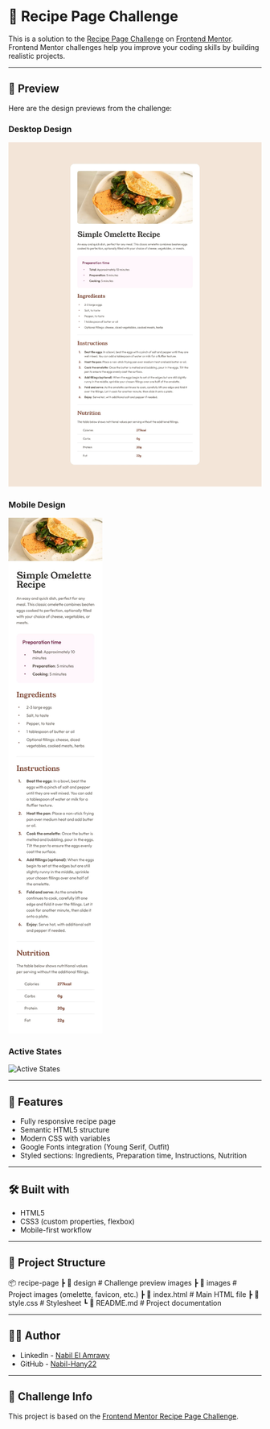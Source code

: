 # 🍳 Recipe Page Challenge

This is a solution to the [Recipe Page Challenge](https://www.frontendmentor.io/challenges/recipe-page-KiTsR8QQKm) on [Frontend Mentor](https://www.frontendmentor.io).  
Frontend Mentor challenges help you improve your coding skills by building realistic projects.  

---

## 📸 Preview  

Here are the design previews from the challenge:  

### Desktop Design  
![Desktop Design](design/desktop-design.jpg)

### Mobile Design  
![Mobile Design](design/mobile-design.jpg)

### Active States  
![Active States](design/active-states.jpg)

---

## 🚀 Features
- Fully responsive recipe page  
- Semantic HTML5 structure  
- Modern CSS with variables  
- Google Fonts integration (Young Serif, Outfit)  
- Styled sections: Ingredients, Preparation time, Instructions, Nutrition  

---

## 🛠️ Built with
- HTML5  
- CSS3 (custom properties, flexbox)  
- Mobile-first workflow  

---

## 📂 Project Structure
📦 recipe-page
┣ 📂 design # Challenge preview images
┣ 📂 images # Project images (omelette, favicon, etc.)
┣ 📜 index.html # Main HTML file
┣ 📜 style.css # Stylesheet
┗ 📜 README.md # Project documentation

---

## 👨‍💻 Author
- LinkedIn - [Nabil El Amrawy](https://www.linkedin.com/in/nabil-el-amrawy/)  
- GitHub - [Nabil-Hany22](https://github.com/Nabil-Hany22)  

---

## 🔗 Challenge Info
This project is based on the [Frontend Mentor Recipe Page Challenge](https://www.frontendmentor.io/challenges/recipe-page-KiTsR8QQKm).  
